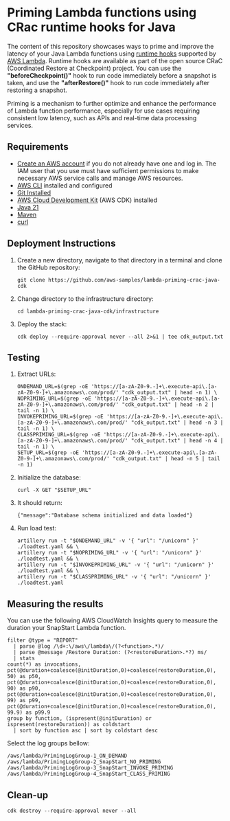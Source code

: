 # Priming Lambda functions using CRac runtime hooks for Java

The content of this repository showcases ways to prime and improve the latency of your Java Lambda functions using [runtime hooks](https://docs.aws.amazon.com/lambda/latest/dg/snapstart-runtime-hooks.html) supported by [AWS Lambda](https://aws.amazon.com/lambda/).
Runtime hooks are available as part of the open source CRaC (Coordinated Restore at Checkpoint) project.
You can use the **"beforeCheckpoint()"** hook to run code immediately before a snapshot is taken, and use the **"afterRestore()"** hook to run code immediately after restoring a snapshot.

Priming is a mechanism to further optimize and enhance the performance of Lambda function performance, especially for use cases requiring consistent low latency, such as APIs and real-time data processing services.

## Requirements

* [Create an AWS account](https://portal.aws.amazon.com/gp/aws/developer/registration/index.html) if you do not already have one and log in. The IAM user that you use must have sufficient permissions to make necessary AWS service calls and manage AWS resources.
* [AWS CLI](https://docs.aws.amazon.com/cli/latest/userguide/install-cliv2.html) installed and configured
* [Git Installed](https://git-scm.com/book/en/v2/Getting-Started-Installing-Git)
* [AWS Cloud Development Kit](https://docs.aws.amazon.com/cdk/v2/guide/getting_started.html) (AWS CDK) installed
* [Java 21](https://aws.amazon.com/corretto/)
* [Maven](https://maven.apache.org/)
* [curl](https://curl.se/)

## Deployment Instructions

1. Create a new directory, navigate to that directory in a terminal and clone the GitHub repository:
    ``` 
    git clone https://github.com/aws-samples/lambda-priming-crac-java-cdk
    ```

2. Change directory to the infrastructure directory:
    ```
   cd lambda-priming-crac-java-cdk/infrastructure
   ```

3. Deploy the stack:
    ```
   cdk deploy --require-approval never --all 2>&1 | tee cdk_output.txt
   ```

## Testing

1. Extract URLs:
   ```
   ONDEMAND_URL=$(grep -oE 'https://[a-zA-Z0-9.-]+\.execute-api\.[a-zA-Z0-9-]+\.amazonaws\.com/prod/' "cdk_output.txt" | head -n 1) \
   NOPRIMING_URL=$(grep -oE 'https://[a-zA-Z0-9.-]+\.execute-api\.[a-zA-Z0-9-]+\.amazonaws\.com/prod/' "cdk_output.txt" | head -n 2 | tail -n 1) \
   INVOKEPRIMING_URL=$(grep -oE 'https://[a-zA-Z0-9.-]+\.execute-api\.[a-zA-Z0-9-]+\.amazonaws\.com/prod/' "cdk_output.txt" | head -n 3 | tail -n 1) \
   CLASSPRIMING_URL=$(grep -oE 'https://[a-zA-Z0-9.-]+\.execute-api\.[a-zA-Z0-9-]+\.amazonaws\.com/prod/' "cdk_output.txt" | head -n 4 | tail -n 1) \
   SETUP_URL=$(grep -oE 'https://[a-zA-Z0-9.-]+\.execute-api\.[a-zA-Z0-9-]+\.amazonaws\.com/prod/' "cdk_output.txt" | head -n 5 | tail -n 1)
   ```

2. Initialize the database:
   ```
   curl -X GET "$SETUP_URL"
   ```
   
3. It should return:
   ```
   {"message":"Database schema initialized and data loaded"}
   ```
4. Run load test:
   ```
   artillery run -t "$ONDEMAND_URL" -v '{ "url": "/unicorn" }' ./loadtest.yaml && \
   artillery run -t "$NOPRIMING_URL" -v '{ "url": "/unicorn" }' ./loadtest.yaml && \
   artillery run -t "$INVOKEPRIMING_URL" -v '{ "url": "/unicorn" }' ./loadtest.yaml && \
   artillery run -t "$CLASSPRIMING_URL" -v '{ "url": "/unicorn" }' ./loadtest.yaml
   ```

## Measuring the results

You can use the following AWS CloudWatch Insights query to measure the duration your SnapStart Lambda function.

```
filter @type = "REPORT"
  | parse @log /\d+:\/aws\/lambda\/(?<function>.*)/
  | parse @message /Restore Duration: (?<restoreDuration>.*?) ms/
  | stats
count(*) as invocations,
pct(@duration+coalesce(@initDuration,0)+coalesce(restoreDuration,0), 50) as p50,
pct(@duration+coalesce(@initDuration,0)+coalesce(restoreDuration,0), 90) as p90,
pct(@duration+coalesce(@initDuration,0)+coalesce(restoreDuration,0), 99) as p99,
pct(@duration+coalesce(@initDuration,0)+coalesce(restoreDuration,0), 99.9) as p99.9
group by function, (ispresent(@initDuration) or ispresent(restoreDuration)) as coldstart
  | sort by function asc | sort by coldstart desc
```

Select the log groups bellow:

```
/aws/lambda/PrimingLogGroup-1_ON_DEMAND
/aws/lambda/PrimingLogGroup-2_SnapStart_NO_PRIMING
/aws/lambda/PrimingLogGroup-3_SnapStart_INVOKE_PRIMING
/aws/lambda/PrimingLogGroup-4_SnapStart_CLASS_PRIMING
```

## Clean-up

```
cdk destroy --require-approval never --all
```